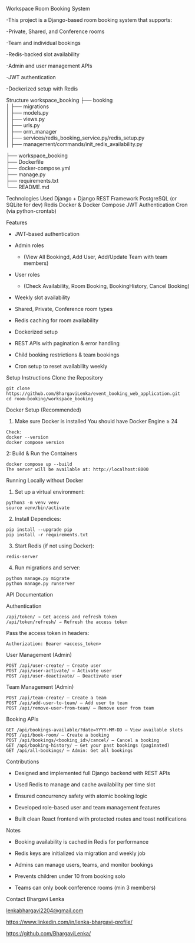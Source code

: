 Workspace Room Booking System

   -This project is a Django-based room booking system that supports:

   -Private, Shared, and Conference rooms
 
   -Team and individual bookings

   -Redis-backed slot availability

   -Admin and user management APIs

   -JWT authentication

  -Dockerized setup with Redis

Structure 
workspace_booking
├── booking                    
│   ├── migrations           
│   ├── models.py             
│   ├── views.py              
│   ├── urls.py                   
│   ├── orm_manager           
│   ├── services/redis_booking_service.py/redis_setup.py    
│   ├── management/commands/init_redis_availability.py

├── workspace_booking     
├── Dockerfile                 
├── docker-compose.yml         
├── manage.py                  
├── requirements.txt           
└── README.md                  


Technologies Used
	Django + Django REST Framework
	PostgreSQL (or SQLite for dev)
	Redis
	Docker & Docker Compose
	JWT Authentication
	Cron (via python-crontab)


Features 

  - JWT-based authentication
  
  - Admin roles
      - (View All Bookingd, Add User, Add/Update Team with team members)
	  
  - User roles
      - (Check Availability, Room Booking, BookingHistory, Cancel Booking)
	  
  - Weekly slot availability
  
  - Shared, Private, Conference room types
  
  - Redis caching for room availability
  
  - Dockerized setup
  
  - REST APIs with pagination & error handling
  
  - Child booking restrictions & team bookings
  
  - Cron setup to reset availability weekly

Setup Instructions
  Clone the Repository
  
    git clone https://github.com/BhargaviLenka/event_booking_web_application.git
    cd room-booking/workspace_booking
	
Docker Setup (Recommended)
  1. Make sure Docker is installed
	You should have Docker Engine ≥ 24

	Check:
	docker --version
	docker compose version
 
  2: Build & Run the Containers
  
	docker compose up --build
	The server will be available at: http://localhost:8000

Running Locally without Docker
  1. Set up a virtual environment:
 
	python3 -m venv venv
	source venv/bin/activate
  	
  2. Install Dependices:

	pip install --upgrade pip
	pip install -r requirements.txt
 
  3. Start Redis (if not using Docker):

	redis-server
 
  4. Run migrations and server:
 
	python manage.py migrate
	python manage.py runserver

API Documentation

Authentication
  
	/api/token/ → Get access and refresh token
	/api/token/refresh/ → Refresh the access token
  Pass the access token in headers:
  
	Authorization: Bearer <access_token>

User Management (Admin)

	POST /api/user-create/ — Create user
	POST /api/user-activate/ — Activate user
	POST /api/user-deactivate/ — Deactivate user

Team Management (Admin)

	POST /api/team-create/ — Create a team
	POST /api/add-user-to-team/ — Add user to team
	POST /api/remove-user-from-team/ — Remove user from team

Booking APIs

	GET /api/bookings-available/?date=YYYY-MM-DD — View available slots
	POST /api/book-room/ — Create a booking
	POST /api/bookings/<booking_id>/cancel/ — Cancel a booking
	GET /api/booking-history/ — Get your past bookings (paginated)
	GET /api/all-bookings/ — Admin: Get all bookings

Contributions

  - Designed and implemented full Django backend with REST APIs

  - Used Redis to manage and cache availability per time slot
	
  - Ensured concurrency safety with atomic booking logic
	
  - Developed role-based user and team management features
	
  - Built clean React frontend with protected routes and toast notifications

 
Notes

 - Booking availability is cached in Redis for performance

 - Redis keys are initialized via migration and weekly job

 - Admins can manage users, teams, and monitor bookings

 - Prevents children under 10 from booking solo

 - Teams can only book conference rooms (min 3 members)

Contact
  Bhargavi Lenka
  
  lenkabhargavi2204@gmail.com
  
  https://www.linkedin.com/in/lenka-bhargavi-profile/
  
  https://github.com/BhargaviLenka/

